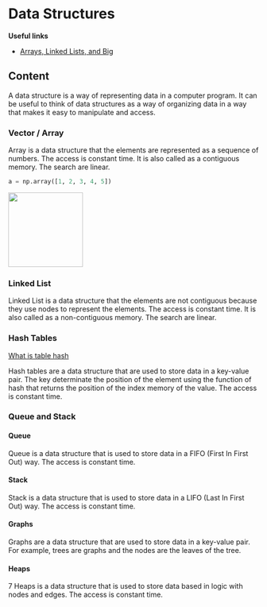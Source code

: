 # Data Structures

**Useful links**
- [Arrays, Linked Lists, and Big](https://medium.com/@mckenziefiege/arrays-linked-lists-and-big-o-notation-486727b6259b)
<!-- - [Python](../python/python.md)
- [Csharp](../csharp/c-sharp.md) -->

## Content

A data structure is a way of representing data in a computer program. It can be useful to think of data structures as a way of organizing data in a way that makes it easy to manipulate and access.

### Vector / Array
Array is a data structure that the elements are represented as a sequence of numbers. The access is constant time. It is also called as a contiguous memory. The search are linear.

```python
a = np.array([1, 2, 3, 4, 5])
```

<img src="https://miro.medium.com/max/1400/1*NIu-zWMaF6atx2aLzvjH8A.png" style="height:150px">


### Linked List

Linked List is a data structure that the elements are not contiguous because they use nodes to represent the elements. The access is constant time. It is also called as a non-contiguous memory. The search are linear.

### Hash Tables

[What is table hash](https://www.youtube.com/watch?v=LluB6jU-SwY)

Hash tables are a data structure that are used to store data in a key-value pair. The key determinate the position of the element using the function of hash that returns the position of the index memory of the value. The access is constant time.

### Queue and Stack

#### Queue

Queue is a data structure that is used to store data in a FIFO (First In First Out) way. The access is constant time.

#### Stack

Stack is a data structure that is used to store data in a LIFO (Last In First Out) way. The access is constant time.

#### Graphs

Graphs are a data structure that are used to store data in a key-value pair. For example, trees are graphs and the nodes are the leaves of the tree.

#### Heaps

7 Heaps is a data structure that is used to store data based in logic with nodes and edges. The access is constant time.